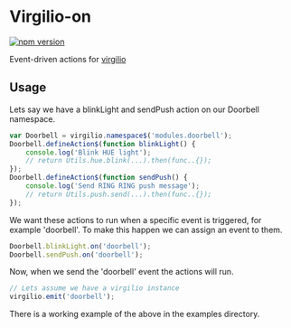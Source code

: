 
# Virgilio-on

[![npm version](https://badge.fury.io/js/virgilio-on.svg)](http://badge.fury.io/js/virgilio-on)

Event-driven actions for [virgilio](https://github.com/icemobilelab/virgilio/)

## Usage

Lets say we have a blinkLight and sendPush action on our Doorbell namespace.

```javascript
var Doorbell = virgilio.namespace$('modules.doorbell');
Doorbell.defineAction$(function blinkLight() {
	console.log('Blink HUE light');
	// return Utils.hue.blink(...).then(func..{});
});
Doorbell.defineAction$(function sendPush() {
	console.log('Send RING RING push message');
	// return Utils.push.send(...).then(func..{});
});
```

We want these actions to run when a specific event is triggered, for example 'doorbell'. To make this happen we can assign an event to them.

```javascript
Doorbell.blinkLight.on('doorbell');
Doorbell.sendPush.on('doorbell');
```

Now, when we send the 'doorbell' event the actions will run.

```javascript
// Lets assume we have a virgilio instance
virgilio.emit('doorbell');
```

There is a working example of the above in the examples directory.
